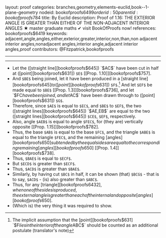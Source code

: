 layout: proof
categories: branches,geometry,elements-euclid,book--1-plane-geometry
nodeid: bookofproofs$6499
orderid: 50
parentid: bookofproofs$784
title: By Euclid
description:  Proof of 1.16: THE EXTERIOR ANGLE IS GREATER THAN EITHER OF THE NON-ADJACENT INTERIOR ANGLES &#9733; master graduate maths &#10004; visit BookOfProofs now!
references: bookofproofs$6419
keywords: adjacent,angle,angles,either,exterior,greater,interior,non,than,non adjacent interior angles,nonadjacent angles,interior angle,adjacent interior angles,proof
contributors: @Fitzpatrick,bookofproofs

---


---



* Let the ([straight line][bookofproofs$645]) `$AC$` have been cut in half at ([point][bookofproofs$631]) `$E$` [[Prop. 1.10]][bookofproofs$757].
* And `$BE$` being joined, let it have been produced in a [straight line][bookofproofs$645] to ([point][bookofproofs$631]) `$F$`.[^1] And let `$EF$` be made equal to `$BE$` [[Prop. 1.3]][bookofproofs$736], and let `$FC$` have been joined, and let `$AC$` have been drawn through to ([point][bookofproofs$631]) `$G$`.
* Therefore, since `$AE$` is equal to `$EC$`, and `$BE$` to `$EF$`, the two ([straight lines][bookofproofs$645]) `$AE$`, `$EB$` are equal to the two ([straight lines][bookofproofs$645]) `$CE$`, `$EF$`, respectively.
* Also, angle `$AEB$` is equal to angle `$FEC$`, for (they are) vertically opposite [[Prop. 1.15]][bookofproofs$782].
* Thus, the base `$AB$` is equal to the base `$FC$`, and the triangle `$ABE$` is equal to the triangle `$FEC$`, and the remaining [angles][bookofproofs$650] subtended by the equal sides are equal to the corresponding remaining [angles][bookofproofs$650] [[Prop. 1.4]][bookofproofs$738].
* Thus, `$BAE$` is equal to `$ECF$`.
* But `$ECD$` is greater than `$ECF$`.
* Thus, `$ACD$` is greater than `$BAE$`.
* Similarly, by having cut `$BC$` in half, it can be shown (that) `$BCG$` - that is to say, `$ACD$` - (is) also greater than `$ABC$`.
* Thus, for any [triangle][bookofproofs$6432], when one of the sides is produced, the external angle is greater than each of the internal and opposite [angles][bookofproofs$650].
* (Which is) the very thing it was required to show.

[^1]: The implicit assumption that the [point][bookofproofs$631] `$F$` lies in the interior of the angle `$ABC$` should be counted as an additional postulate (translator's note)
